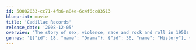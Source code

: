 ```yaml
---
id: 50082033-cc71-4fb6-a84e-6c4f6cc83513
blueprint: movie
title: 'Cadillac Records'
release_date: '2008-12-05'
overview: "The story of sex, violence, race and rock and roll in 1950s Chicago, and the exciting but turbulent lives of some of America's musical legends, including Muddy Waters, Leonard Chess, Little Walter, Howlin' Wolf, Etta James and Chuck Berry."
genres: '[{"id": 18, "name": "Drama"}, {"id": 36, "name": "History"}, {"id": 10402, "name": "Music"}]'
---
```

